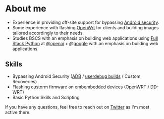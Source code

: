 # About me

- Experience in providing off-site support for bypassing [Android security](https://source.android.com/docs/security/features).
- Some experience with flashing [OpenWrt](https://openwrt.org/about) for clients and building images tailored accordingly to their needs.
- Studies BSCS with an emphasis on building web applications using [Full Stack Python](https://www.fullstackpython.com/) at [@openai](https://twitter.com/OpenAI) + [@google](https://twitter.com/Google) with an emphasis on building web applications.

## Skills

- Bypassing Android Security ([ADB](https://developer.android.com/studio/command-line/adb) / [userdebug builds](https://source.android.com/docs/setup/build/building#choose-a-target) / Custom Recoveries)
- Flashing custorm firmware on embembedded devices​ (OpenWRT / DD-WRT)
- Basic Python Skills and Scripting

If you have any questions, feel free to reach out on [Twitter](https://twitter.com/paperuu511) as I'm most active there.
